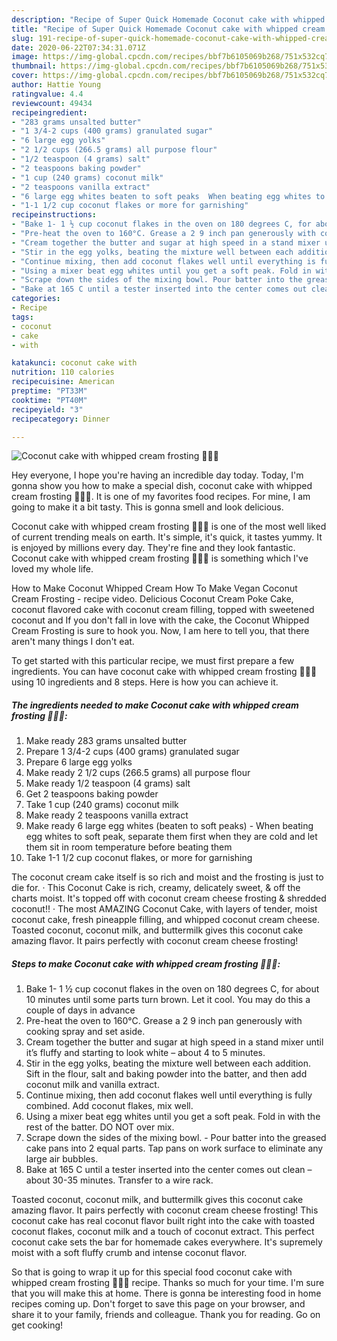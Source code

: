 ```yaml
---
description: "Recipe of Super Quick Homemade Coconut cake with whipped cream frosting 🤤🤤🤤"
title: "Recipe of Super Quick Homemade Coconut cake with whipped cream frosting 🤤🤤🤤"
slug: 191-recipe-of-super-quick-homemade-coconut-cake-with-whipped-cream-frosting
date: 2020-06-22T07:34:31.071Z
image: https://img-global.cpcdn.com/recipes/bbf7b6105069b268/751x532cq70/coconut-cake-with-whipped-cream-frosting-🤤🤤🤤-recipe-main-photo.jpg
thumbnail: https://img-global.cpcdn.com/recipes/bbf7b6105069b268/751x532cq70/coconut-cake-with-whipped-cream-frosting-🤤🤤🤤-recipe-main-photo.jpg
cover: https://img-global.cpcdn.com/recipes/bbf7b6105069b268/751x532cq70/coconut-cake-with-whipped-cream-frosting-🤤🤤🤤-recipe-main-photo.jpg
author: Hattie Young
ratingvalue: 4.4
reviewcount: 49434
recipeingredient:
- "283 grams unsalted butter"
- "1 3/4-2 cups (400 grams) granulated sugar"
- "6 large egg yolks"
- "2 1/2 cups (266.5 grams) all purpose flour"
- "1/2 teaspoon (4 grams) salt"
- "2 teaspoons baking powder"
- "1 cup (240 grams) coconut milk"
- "2 teaspoons vanilla extract"
- "6 large egg whites beaten to soft peaks  When beating egg whites to soft peak separate them first when they are cold and let them sit in room temperature before beating them"
- "1-1 1/2 cup coconut flakes or more for garnishing"
recipeinstructions:
- "Bake 1- 1 ½ cup coconut flakes in the oven on 180 degrees C, for about 10 minutes until some parts turn brown. Let it cool. You may do this a couple of days in advance"
- "Pre-heat the oven to 160°C. Grease a 2 9 inch pan generously with cooking spray and set aside."
- "Cream together the butter and sugar at high speed in a stand mixer until it’s fluffy and starting to look white – about 4 to 5 minutes."
- "Stir in the egg yolks, beating the mixture well between each addition. Sift in the flour, salt and baking powder into the batter, and then add coconut milk and vanilla extract."
- "Continue mixing, then add coconut flakes well until everything is fully combined. Add coconut flakes, mix well."
- "Using a mixer beat egg whites until you get a soft peak. Fold in with the rest of the batter. DO NOT over mix."
- "Scrape down the sides of the mixing bowl. Pour batter into the greased cake pans into 2 equal parts. Tap pans on work surface to eliminate any large air bubbles."
- "Bake at 165 C until a tester inserted into the center comes out clean – about 30-35 minutes. Transfer to a wire rack."
categories:
- Recipe
tags:
- coconut
- cake
- with

katakunci: coconut cake with 
nutrition: 110 calories
recipecuisine: American
preptime: "PT33M"
cooktime: "PT40M"
recipeyield: "3"
recipecategory: Dinner

---
```



![Coconut cake with whipped cream frosting 🤤🤤🤤](https://img-global.cpcdn.com/recipes/bbf7b6105069b268/751x532cq70/coconut-cake-with-whipped-cream-frosting-🤤🤤🤤-recipe-main-photo.jpg)

Hey everyone, I hope you're having an incredible day today. Today, I'm gonna show you how to make a special dish, coconut cake with whipped cream frosting 🤤🤤🤤. It is one of my favorites food recipes. For mine, I am going to make it a bit tasty. This is gonna smell and look delicious.

Coconut cake with whipped cream frosting 🤤🤤🤤 is one of the most well liked of current trending meals on earth. It's simple, it's quick, it tastes yummy. It is enjoyed by millions every day. They're fine and they look fantastic. Coconut cake with whipped cream frosting 🤤🤤🤤 is something which I've loved my whole life.

How to Make Coconut Whipped Cream How To Make Vegan Coconut Cream Frosting - recipe video. Delicious Coconut Cream Poke Cake, coconut flavored cake with coconut cream filling, topped with sweetened coconut and If you don&#39;t fall in love with the cake, the Coconut Whipped Cream Frosting is sure to hook you. Now, I am here to tell you, that there aren&#39;t many things I don&#39;t eat.


To get started with this particular recipe, we must first prepare a few ingredients. You can have coconut cake with whipped cream frosting 🤤🤤🤤 using 10 ingredients and 8 steps. Here is how you can achieve it.

<!--inarticleads1-->

##### The ingredients needed to make Coconut cake with whipped cream frosting 🤤🤤🤤:

1. Make ready 283 grams unsalted butter
1. Prepare 1 3/4-2 cups (400 grams) granulated sugar
1. Prepare 6 large egg yolks
1. Make ready 2 1/2 cups (266.5 grams) all purpose flour
1. Make ready 1/2 teaspoon (4 grams) salt
1. Get 2 teaspoons baking powder
1. Take 1 cup (240 grams) coconut milk
1. Make ready 2 teaspoons vanilla extract
1. Make ready 6 large egg whites (beaten to soft peaks) - When beating egg whites to soft peak, separate them first when they are cold and let them sit in room temperature before beating them
1. Take 1-1 1/2 cup coconut flakes, or more for garnishing


The coconut cream cake itself is so rich and moist and the frosting is just to die for. · This Coconut Cake is rich, creamy, delicately sweet, &amp; off the charts moist. It&#39;s topped off with coconut cream cheese frosting &amp; shredded coconut!! · The most AMAZING Coconut Cake, with layers of tender, moist coconut cake, fresh pineapple filling, and whipped coconut cream cheese. Toasted coconut, coconut milk, and buttermilk gives this coconut cake amazing flavor. It pairs perfectly with coconut cream cheese frosting! 

<!--inarticleads2-->

##### Steps to make Coconut cake with whipped cream frosting 🤤🤤🤤:

1. Bake 1- 1 ½ cup coconut flakes in the oven on 180 degrees C, for about 10 minutes until some parts turn brown. Let it cool. You may do this a couple of days in advance
1. Pre-heat the oven to 160°C. Grease a 2 9 inch pan generously with cooking spray and set aside.
1. Cream together the butter and sugar at high speed in a stand mixer until it’s fluffy and starting to look white – about 4 to 5 minutes.
1. Stir in the egg yolks, beating the mixture well between each addition. Sift in the flour, salt and baking powder into the batter, and then add coconut milk and vanilla extract.
1. Continue mixing, then add coconut flakes well until everything is fully combined. Add coconut flakes, mix well.
1. Using a mixer beat egg whites until you get a soft peak. Fold in with the rest of the batter. DO NOT over mix.
1. Scrape down the sides of the mixing bowl. - Pour batter into the greased cake pans into 2 equal parts. Tap pans on work surface to eliminate any large air bubbles.
1. Bake at 165 C until a tester inserted into the center comes out clean – about 30-35 minutes. Transfer to a wire rack.


Toasted coconut, coconut milk, and buttermilk gives this coconut cake amazing flavor. It pairs perfectly with coconut cream cheese frosting! This coconut cake has real coconut flavor built right into the cake with toasted coconut flakes, coconut milk and a touch of coconut extract. This perfect coconut cake sets the bar for homemade cakes everywhere. It&#39;s supremely moist with a soft fluffy crumb and intense coconut flavor. 

So that is going to wrap it up for this special food coconut cake with whipped cream frosting 🤤🤤🤤 recipe. Thanks so much for your time. I'm sure that you will make this at home. There is gonna be interesting food in home recipes coming up. Don't forget to save this page on your browser, and share it to your family, friends and colleague. Thank you for reading. Go on get cooking!
